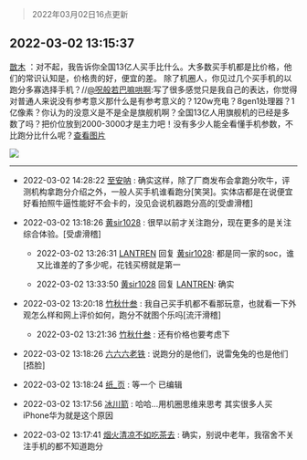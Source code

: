 > 2022年03月02日16点更新
<link rel="stylesheet" href="https://cdn.jsdelivr.net/gh/taotie6/sampleJSON@main/css/photo_show.css">
<meta name="referrer" content="no-referrer" />


 ## 2022-03-02 13:15:37 

 [㪚木](https://www.coolapk.com/feed/33935409?shareKey=MmYxOTRhNzY2YzViNjIxZjA5NWE~) ：对不起，我告诉你全国13亿人买手比什么。大多数买手机都是比价格，他们的常识认知是，价格贵的好，便宜的差。
除了机圈人，你见过几个买手机的以跑分多寡选择手机？//<a class="feed-link-uname" href="/u/呪般若巴嘛哄啊">@呪般若巴嘛哄啊</a>:写了很多感觉只是我自己的表达，你觉得对普通人来说没有参考意义那什么是有参考意义的？120w充电<!--break-->？8gen1处理器？1亿像素？你认为的没意义是不是全是旗舰机啊？全国13亿人用旗舰机的已经是多数了吗？把价位放到2000-3000才是主力吧！没有多少人能全看懂手机参数，不比跑分比什么呢？<a class="feed-forward-pic" href="http://image.coolapk.com/feed/2022/0302/13/3799549_3a07f773_7936_7096_266@1080x1965.jpeg">查看图片</a> 

<div class="album">
<img class="img-item" src="http://image.coolapk.com/feed/2020/0606/14/1081091_39c516f3_5623_1393@320x180.gif" />
</div>

 ------- 

- 2022-03-02 14:28:22 [至安呐](uid=2024516) : 确实这样，除了厂商发布会拿跑分吹牛，评测机构拿跑分介绍之外，一般人买手机谁看跑分[笑哭]。实体店都是在说便宜好看拍照牛逼性能好不会卡的，没见会说机器跑分高的[受虐滑稽] 

- 2022-03-02 13:18:26 [黄sir1028](uid=905870) : 很早以前才关注跑分，现在更多的是关注综合体验。[受虐滑稽] 

    - 2022-03-02 13:26:31 [LANTREN](uid=2194571) 回复 [黄sir1028](uid=905870): 都是同一家的soc，谁又比谁差的了多少呢，花钱买榜就是第一 

    - 2022-03-02 13:33:50 [黄sir1028](uid=905870) 回复 [LANTREN](uid=2194571): 确实 

- 2022-03-02 13:20:18 [竹秋什叁](uid=2319428) : 我自己买手机都不看那玩意，也就看一下外观怎么样和网上评价如何，跑分不就图个乐吗[流汗滑稽] 

    - 2022-03-02 13:21:36 [竹秋什叁](uid=2319428) : 还有价格也要考虑下 

- 2022-03-02 13:18:26 [六六六老铁](uid=1165265) : 说跑分的是他们，说雷兔兔的也是他们[捂脸] 

- 2022-03-02 13:18:24 [纸_页](uid=2205348) : 等一个 已编辑 

- 2022-03-02 13:17:56 [冰川箭](uid=465803) : 哈哈...用机圈思维来思考
其实很多人买iPhone华为就是这个原因 

- 2022-03-02 13:17:41 [烟火清凉不如吃茶去](uid=4279524) : 确实，别说中老年，我宿舍不关注手机的都不知道跑分 

